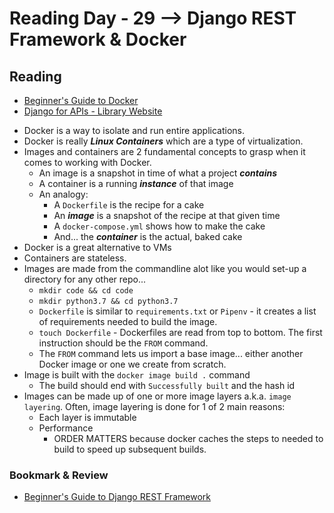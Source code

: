 # Reading Day - 29 --> Django REST Framework & Docker

## Reading 
- [Beginner's Guide to Docker](https://wsvincent.com/beginners-guide-to-docker/)
- [Django for APIs - Library Website](https://djangoforapis.com/library-website-and-api/)

* Docker is a way to isolate and run entire applications.
* Docker is really ***Linux Containers*** which are a type of virtualization.
* Images and containers are 2 fundamental concepts to grasp when it comes to working with Docker.
  * An image is a snapshot in time of what a project ***contains***
  * A container is a running ***instance*** of that image
  * An analogy:
    * A `Dockerfile` is the recipe for a cake
    * An ***image*** is a snapshot of the recipe at that given time
    * A `docker-compose.yml` shows how to make the cake
    * And... the ***container*** is the actual, baked cake
* Docker is a great alternative to VMs
* Containers are stateless.
* Images are made from the commandline alot like you would set-up a directory for any other repo...
  * `mkdir code && cd code`
  * `mkdir python3.7 && cd python3.7`
  * `Dockerfile` is similar to `requirements.txt` or `Pipenv` - it creates a list of requirements needed to build the image.
  * `touch Dockerfile` - Dockerfiles are read from top to bottom. The first instruction should be the `FROM` command.
  * The `FROM` command lets us import a base image... either another Docker image or one we create from scratch.
* Image is built with the `docker image build .` command
  * The build should end with `Successfully built` and the hash id
* Images can be made up of one or more image layers a.k.a. `image layering`. Often, image layering is done for 1 of 2 
  main reasons:
  * Each layer is immutable
  * Performance
    * ORDER MATTERS because docker caches the steps to needed to build to speed up subsequent builds.


### Bookmark & Review
- [Beginner's Guide to Django REST Framework](https://learndjango.com/tutorials/official-django-rest-framework-tutorial-beginners)